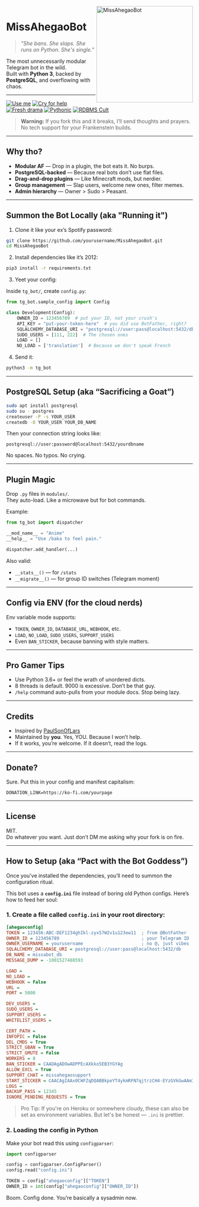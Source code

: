 <img align="right" width="260" height="260" alt="MissAhegaoBot" src="https://i.ibb.co/QfBPjQL/Avatars-Xyju6-Oujg-Jzzrbp9-bg6-Ny-A-t500x500.jpg">

# **MissAhegaoBot**
> *"She bans. She slaps. She runs on Python. She's single."*

The most unnecessarily modular Telegram bot in the wild.  
Built with **Python 3**, backed by **PostgreSQL**, and overflowing with chaos.

---

[![Use me](https://img.shields.io/badge/Use-On%20Telegram-FF69B4?logo=telegram)](https://t.me/MissAhegaoBot)
[![Cry for help](https://img.shields.io/badge/Cry-For%20Support-179cde?logo=telegram)](https://t.me/MissAhegaoSupport)
[![Fresh drama](https://img.shields.io/badge/Latest-Updates-26A5E4?logo=telegram)](https://t.me/MissAhegaoNews)
[![Pythonic](https://img.shields.io/badge/We%20speak-Python%203.6+-blue?logo=python)](https://www.python.org)
[![RDBMS Cult](https://img.shields.io/badge/DB-PostgreSQL-336791?logo=postgresql)](https://www.postgresql.org)

> **Warning:** If you fork this and it breaks, I’ll send thoughts and prayers. No tech support for your Frankenstein builds.

---

## Why tho?

- **Modular AF** — Drop in a plugin, the bot eats it. No burps.
- **PostgreSQL-backed** — Because real bots don’t use flat files.
- **Drag-and-drop plugins** — Like Minecraft mods, but nerdier.
- **Group management** — Slap users, welcome new ones, filter memes.
- **Admin hierarchy** — Owner > Sudo > Peasant.

---

## Summon the Bot Locally (aka "Running it")

1. Clone it like your ex’s Spotify password:

```bash
git clone https://github.com/yourusername/MissAhegaoBot.git
cd MissAhegaoBot
```

2. Install dependencies like it’s 2012:

```bash
pip3 install -r requirements.txt
```

3. Yeet your config:

Inside `tg_bot/`, create `config.py`:

```python
from tg_bot.sample_config import Config

class Development(Config):
    OWNER_ID = 123456789  # put your ID, not your crush's
    API_KEY = "put-your-token-here"  # you did use BotFather, right?
    SQLALCHEMY_DATABASE_URI = "postgresql://user:pass@localhost:5432/db"
    SUDO_USERS = [111, 222]  # The chosen ones
    LOAD = []
    NO_LOAD = ['translation']  # Because we don't speak French
```

4. Send it:

```bash
python3 -m tg_bot
```

---

## PostgreSQL Setup (aka “Sacrificing a Goat”)

```bash
sudo apt install postgresql
sudo su - postgres
createuser -P -s YOUR_USER
createdb -O YOUR_USER YOUR_DB_NAME
```

Then your connection string looks like:

```
postgresql://user:password@localhost:5432/yourdbname
```

No spaces. No typos. No crying.

---

## Plugin Magic

Drop `.py` files in `modules/`.  
They auto-load. Like a microwave but for bot commands.

Example:

```python
from tg_bot import dispatcher

__mod_name__ = "Anime"
__help__ = "Use /baka to feel pain."

dispatcher.add_handler(...)
```

Also valid:

- `__stats__()` — for `/stats`
- `__migrate__()` — for group ID switches (Telegram moment)

---

## Config via ENV (for the cloud nerds)

Env variable mode supports:

- `TOKEN`, `OWNER_ID`, `DATABASE_URL`, `WEBHOOK`, etc.
- `LOAD`, `NO_LOAD`, `SUDO_USERS`, `SUPPORT_USERS`
- Even `BAN_STICKER`, because banning with style matters.

---

## Pro Gamer Tips

- Use Python 3.6+ or feel the wrath of unordered dicts.
- 8 threads is default. 9000 is excessive. Don’t be that guy.
- `/help` command auto-pulls from your module docs. Stop being lazy.

---

## Credits

- Inspired by [PaulSonOfLars](https://github.com/PaulSonOfLars)
- Maintained by **you**. Yes, YOU. Because I won’t help.
- If it works, you’re welcome. If it doesn’t, read the logs.

---

## Donate?

Sure. Put this in your config and manifest capitalism:

```env
DONATION_LINK=https://ko-fi.com/yourpage
```

---

## License

MIT.  
Do whatever you want. Just don’t DM me asking why your fork is on fire.

---

## How to Setup (aka “Pact with the Bot Goddess”)

Once you've installed the dependencies, you’ll need to summon the configuration ritual.

This bot uses a **`config.ini`** file instead of boring old Python configs. Here’s how to feed her soul:

### 1. Create a file called `config.ini` in your root directory:

```ini
[ahegaoconfig]
TOKEN = 123456:ABC-DEF1234ghIkl-zyx57W2v1u123ew11  ; from @BotFather
OWNER_ID = 123456789                               ; your Telegram ID
OWNER_USERNAME = yourusername                      ; no @, just vibes
SQLALCHEMY_DATABASE_URI = postgresql://user:pass@localhost:5432/db
DB_NAME = missabot_db
MESSAGE_DUMP = -1001527488593

LOAD =
NO_LOAD = 
WEBHOOK = False
URL = 
PORT = 5000

DEV_USERS =
SUDO_USERS =
SUPPORT_USERS =
WHITELIST_USERS =

CERT_PATH = 
INFOPIC = False
DEL_CMDS = True
STRICT_GBAN = True
STRICT_GMUTE = False
WORKERS = 8
BAN_STICKER = CAADAgADOwADPPEcAXkko5EB3YGYAg
ALLOW_EXCL = True
SUPPORT_CHAT = missahegaosupport
START_STICKER = CAACAgIAAx0CWFZqDQABBkpeYT4ykmRFN7qjtrzCH4-EYzGVkGwAAmIAA3_0Mxx8ZiETK_KDeiAE
LOGS = 
BACKUP_PASS = 12345
IGNORE_PENDING_REQUESTS = True
```

> Pro Tip: If you're on Heroku or somewhere cloudy, these can also be set as environment variables. But let's be honest — `.ini` is prettier.

### 2. Loading the config in Python

Make your bot read this using `configparser`:

```python
import configparser

config = configparser.ConfigParser()
config.read("config.ini")

TOKEN = config["ahegaoconfig"]["TOKEN"]
OWNER_ID = int(config["ahegaoconfig"]["OWNER_ID"])
```

Boom. Config done. You’re basically a sysadmin now.
